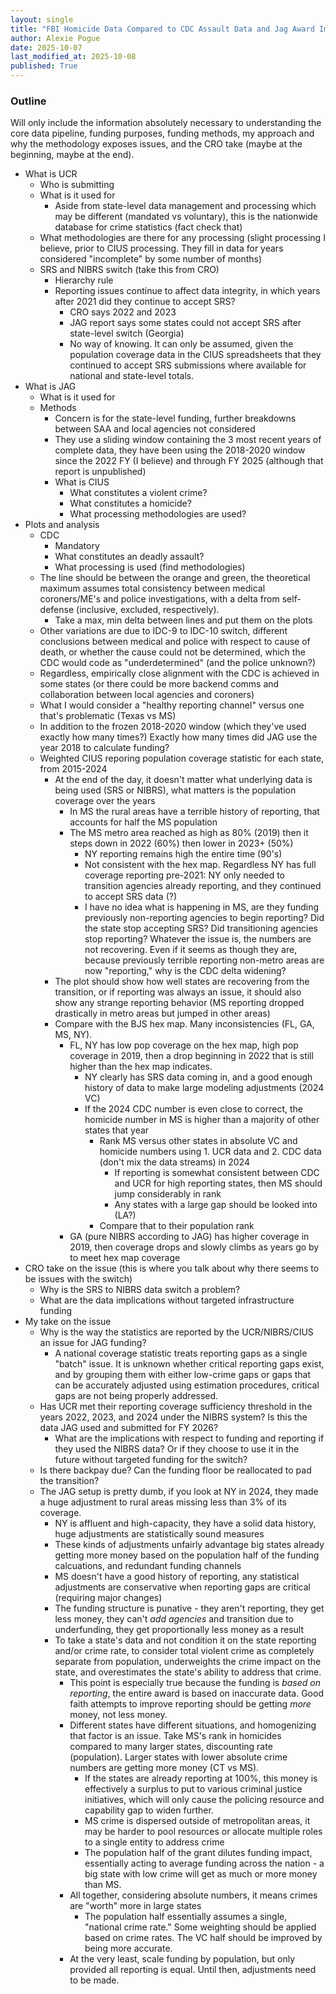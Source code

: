 ```yaml
---
layout: single
title: "FBI Homicide Data Compared to CDC Assault Data and Jag Award Implications for Some States"
author: Alexie Pogue
date: 2025-10-07
last_modified_at: 2025-10-08
published: True
---
```


### Outline

Will only include the information absolutely necessary to understanding the core data pipeline, funding purposes, funding methods, my approach and why the methodology exposes issues, and the CRO take (maybe at the beginning, maybe at the end). 

- What is UCR 
    - Who is submitting
    - What is it used for
        - Aside from state-level data management and processing which may be different (mandated vs voluntary), this is the nationwide database for crime statistics (fact check that)
    - What methodologies are there for any processing (slight processing I believe, prior to CIUS processing. They fill in data for years considered "incomplete" by some number of months) 
    - SRS and NIBRS switch (take this from CRO)
        - Hierarchy rule
        - Reporting issues continue to affect data integrity, in which years after 2021 did they continue to accept SRS? 
            - CRO says 2022 and 2023
            - JAG report says some states could not accept SRS after state-level switch (Georgia)
            - No way of knowing. It can only be assumed, given the population coverage data in the CIUS spreadsheets that they continued to accept SRS submissions where available for national and state-level totals. 
- What is JAG
    - What is it used for
    - Methods
        - Concern is for the state-level funding, further breakdowns between SAA and local agencies not considered
        - They use a sliding window containing the 3 most recent years of complete data, they have been using the 2018-2020 window since the 2022 FY (I believe) and through FY 2025 (although that report is unpublished)
        - What is CIUS
            - What constitutes a violent crime? 
            - What constitutes a homicide?
            - What processing methodologies are used? 
- Plots and analysis
    - CDC 
        - Mandatory
        - What constitutes an deadly assault?
        - What processing is used (find methodologies)
    - The line should be between the orange and green, the theoretical maximum assumes total consistency between medical coroners/ME's and police investigations, with a delta from self-defense (inclusive, excluded, respectively). 
        - Take a max, min delta between lines and put them on the plots 
    - Other variations are due to IDC-9 to IDC-10 switch, different conclusions between medical and police with respect to cause of death, or whether the cause could not be determined, which the CDC would code as "underdetermined" (and the police unknown?)
    - Regardless, empirically close alignment with the CDC is achieved in some states (or there could be more backend comms and collaboration between local agencies and coroners) 
    - What I would consider a "healthy reporting channel" versus one that's problematic (Texas vs MS)
    - In addition to the frozen 2018-2020 window (which they've used exactly how many times?) Exactly how many times did JAG use the year 2018 to calculate funding?
    - Weighted CIUS reporing population coverage statistic for each state, from 2015-2024
        - At the end of the day, it doesn't matter what underlying data is being used (SRS or NIBRS), what matters is the population coverage over the years
            - In MS the rural areas have a terrible history of reporting, that accounts for half the MS population
            - The MS metro area reached as high as 80% (2019) then it steps down in 2022 (60%) then lower in 2023+ (50%)
                - NY reporting remains high the entire time (90's)
                - Not consistent with the hex map. Regardless NY has full coverage reporting pre-2021: NY only needed to transition agencies already reporting, and they continued to accept SRS data (?)
                - I have no idea what is happening in MS, are they funding previously non-reporting agencies to begin reporting? Did the state stop accepting SRS? Did transitioning agencies stop reporting? Whatever the issue is, the numbers are not recovering. Even if it seems as though they are, because previously terrible reporting non-metro areas are now "reporting," why is the CDC delta widening? 
        - The plot should show how well states are recovering from the transition, or if reporting was always an issue, it should also show any strange reporting behavior (MS reporting dropped drastically in metro areas but jumped in other areas)
        - Compare with the BJS hex map. Many inconsistencies (FL, GA, MS, NY). 
            - FL, NY has low pop coverage on the hex map, high pop coverage in 2019, then a drop beginning in 2022 that is still higher than the hex map indicates. 
                - NY clearly has SRS data coming in, and a good enough history of data to make large modeling adjustments (2024 VC)
                - If the 2024 CDC number is even close to correct, the homicide number in MS is higher than a majority of other states that year
                    - Rank MS versus other states in absolute VC and homicide numbers using 1. UCR data and 2. CDC data (don't mix the data streams) in 2024
                        - If reporting is somewhat consistent between CDC and UCR for high reporting states, then MS should jump considerably in rank
                        - Any states with a large gap should be looked into (LA?)
                    - Compare that to their population rank 
            - GA (pure NIBRS according to JAG) has higher coverage in 2019, then coverage drops and slowly climbs as years go by to meet hex map coverage
- CRO take on the issue (this is where you talk about why there seems to be issues with the switch)
    - Why is the SRS to NIBRS data switch a problem? 
    - What are the data implications without targeted infrastructure funding
- My take on the issue
    - Why is the way the statistics are reported by the UCR/NIBRS/CIUS an issue for JAG funding?
        - A national coverage statistic treats reporting gaps as a single "batch" issue. It is unknown whether critical reporting gaps exist, and by grouping them with either low-crime gaps or gaps that can be accurately adjusted using estimation procedures, critical gaps are not being properly addressed. 
    - Has UCR met their reporting coverage sufficiency threshold in the years 2022, 2023, and 2024 under the NIBRS system? Is this the data JAG used and submitted for FY 2026? 
        - What are the implications with respect to funding and reporting if they used the NIBRS data? Or if they choose to use it in the future without targeted funding for the switch?
    - Is there backpay due? Can the funding floor be reallocated to pad the transition?
    - The JAG setup is pretty dumb, if you look at NY in 2024, they made a huge adjustment to rural areas missing less than 3% of its coverage. 
        - NY is affluent and high-capacity, they have a solid data history, huge adjustments are statistically sound measures
        - These kinds of adjustments unfairly advantage big states already getting more money based on the population half of the funding calcuations, and redundant funding channels
        - MS doesn't have a good history of reporting, any statistical adjustments are conservative when reporting gaps are critical (requiring major changes)
        - The funding structure is punative - they aren't reporting, they get less money, they can't *add agencies* and transition due to underfunding, they get proportionally less money as a result
        - To take a state's data and not condition it on the state reporting and/or crime rate, to consider total violent crime as completely separate from population, underweights the crime impact on the state, and overestimates the state's ability to address that crime. 
            - This point is especially true because the funding is *based on reporting*, the entire award is based on inaccurate data. Good faith attempts to improve reporting should be getting *more* money, not less money. 
            - Different states have different situations, and homogenizing that factor is an issue. Take MS's rank in homicides compared to many larger states, discounting rate (population). Larger states with lower absolute crime numbers are getting more money (CT vs MS). 
                - If the states are already reporting at 100%, this money is effectively a surplus to put to various criminal justice initiatives, which will only cause the policing resource and capability gap to widen further.
                - MS crime is dispersed outside of metropolitan areas, it may be harder to pool resources or allocate multiple roles to a single entity to address crime
                - The population half of the grant dilutes funding impact, essentially acting to average funding across the nation - a big state with low crime will get as much or more money than MS. 
            - All together, considering absolute numbers, it means crimes are "worth" more in large states
                - The population half essentially assumes a single, "national crime rate." Some weighting should be applied based on crime rates. The VC half should be improved by being more accurate. 
            - At the very least, scale funding by population, but only provided all reporting is equal. Until then, adjustments need to be made. 
